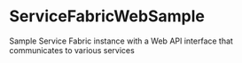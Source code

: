 # ServiceFabricWebSample
Sample Service Fabric instance with a Web API interface that communicates to various services
